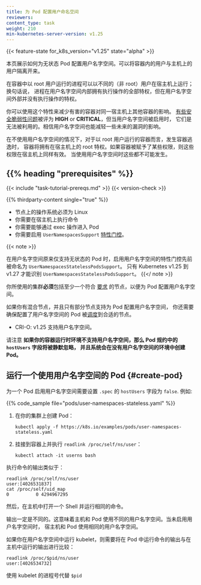 ```yaml
---
title: 为 Pod 配置用户命名空间
reviewers:
content_type: task
weight: 210
min-kubernetes-server-version: v1.25
---
```


<!--
title: Use a User Namespace With a Pod
reviewers:
content_type: task
weight: 210
min-kubernetes-server-version: v1.25
-->

<!-- overview -->
{{< feature-state for_k8s_version="v1.25" state="alpha" >}}

<!--
This page shows how to configure a user namespace for stateless pods. This
allows to isolate the user running inside the container from the one in the
host.
-->
本页展示如何为无状态 Pod 配置用户名字空间。可以将容器内的用户与主机上的用户隔离开来。

<!--
A process running as root in a container can run as a different (non-root) user
in the host; in other words, the process has full privileges for operations
inside the user namespace, but is unprivileged for operations outside the
namespace.
-->
在容器中以 root 用户运行的进程可以以不同的（非 root）用户在宿主机上运行；换句话说，
进程在用户名字空间内部拥有执行操作的全部特权，但在用户名字空间外部并没有执行操作的特权。

<!--
You can use this feature to reduce the damage a compromised container can do to
the host or other pods in the same node. There are [several security
vulnerabilities][KEP-vulns] rated either **HIGH** or **CRITICAL** that were not
exploitable when user namespaces is active. It is expected user namespace will
mitigate some future vulnerabilities too.
-->
你可以使用这个特性来减少有害的容器对同一宿主机上其他容器的影响。
[有些安全脆弱性问题][KEP-vulns]被评为 **HIGH** or **CRITICAL**，但当用户名字空间被启用时，
它们是无法被利用的。相信用户名字空间也能减轻一些未来的漏洞的影响。

<!--
Without using a user namespace a container running as root, in the case of a
container breakout, has root privileges on the node. And if some capability were
granted to the container, the capabilities are valid on the host too. None of
this is true when user namespaces are used.
-->
在不使用用户名字空间的情况下，对于以 root 用户运行的容器而言，发生容器逃逸时，
容器将拥有在宿主机上的 root 特权。如果容器被赋予了某些权限，则这些权限在宿主机上同样有效。
当使用用户名字空间时这些都不可能发生。

[KEP-vulns]: https://github.com/kubernetes/enhancements/tree/217d790720c5aef09b8bd4d6ca96284a0affe6c2/keps/sig-node/127-user-namespaces#motivation

## {{% heading "prerequisites" %}}

{{< include "task-tutorial-prereqs.md" >}} {{< version-check >}}

{{% thirdparty-content single="true" %}}
<!-- if adding another runtime in the future, omit the single setting -->

<!--
* The node OS needs to be Linux
* You need to exec commands in the host
* You need to be able to exec into pods
* You need to enable the `UserNamespacesSupport`
  [feature gate](/docs/reference/command-line-tools-reference/feature-gates/)
-->
* 节点上的操作系统必须为 Linux
* 你需要在宿主机上执行命令
* 你需要能够通过 exec 操作进入 Pod
* 你需要启用 `UserNamespacesSupport` [特性门控](/zh-cn/docs/reference/command-line-tools-reference/feature-gates/)。

{{< note >}}
<!--
The feature gate to enable user namespaces was previously named
`UserNamespacesStatelessPodsSupport`, when only stateless pods were supported.
Only Kubernetes v1.25 through to v1.27 recognise `UserNamespacesStatelessPodsSupport`.
-->
在用户名字空间原来仅支持无状态的 Pod 时，启用用户名字空间的特性门控先前被命名为 `UserNamespacesStatelessPodsSupport`。
只有 Kubernetes v1.25 到 v1.27 才能识别 `UserNamespacesStatelessPodsSupport`。
{{</ note >}}

<!--
The cluster that you're using **must** include at least one node that meets the
[requirements](/docs/concepts/workloads/pods/user-namespaces/#before-you-begin)
for using user namespaces with Pods.
-->
你所使用的集群**必须**包括至少一个符合
[要求](/zh-cn/docs/concepts/workloads/pods/user-namespaces/#before-you-begin)
的节点，以便为 Pod 配置用户名字空间。

<!--
If you have a mixture of nodes and only some of the nodes provide user namespace support for
Pods, you also need to ensure that the user namespace Pods are
[scheduled](/docs/concepts/scheduling-eviction/assign-pod-node/) to suitable nodes.
-->
如果你有混合节点，并且只有部分节点支持为 Pod 配置用户名字空间，
你还需要确保配置了用户名字空间的 Pod
被[调度](/zh-cn/docs/concepts/scheduling-eviction/assign-pod-node/)到合适的节点。

* CRI-O: v1.25 支持用户名字空间。

<!--
Please note that **if your container runtime doesn't support user namespaces, the
`hostUsers` field in the pod spec will be silently ignored and the pod will be
created without user namespaces.**
-->
请注意 **如果你的容器运行时环境不支持用户名字空间，那么 Pod 规约中的 `hostUsers` 字段将被静默忽略，
并且系统会在没有用户名字空间的环境中创建 Pod。**

<!-- steps -->

<!--
## Run a Pod that uses a user namespace {#create-pod}
-->
## 运行一个使用用户名字空间的 Pod {#create-pod}

<!--
A user namespace for a pod is enabled setting the `hostUsers` field of `.spec`
to `false`. For example:
-->
为一个 Pod 启用用户名字空间需要设置 `.spec` 的 `hostUsers` 字段为 `false`. 例如:

{{% code_sample file="pods/user-namespaces-stateless.yaml" %}}

<!--
1. Create the pod on your cluster:
-->
1. 在你的集群上创建 Pod：

   ```shell
   kubectl apply -f https://k8s.io/examples/pods/user-namespaces-stateless.yaml
   ```

<!--
1. Attach to the container and run `readlink /proc/self/ns/user`:
-->
2. 挂接到容器上并执行 `readlink /proc/self/ns/user`：

   ```shell
   kubectl attach -it userns bash
   ```

<!--
And run the command. The output is similar to this:
-->
执行命令的输出类似于：

```none
readlink /proc/self/ns/user
user:[4026531837]
cat /proc/self/uid_map
0          0 4294967295
```

<!--
Then, open a shell in the host and run the same command.
-->
然后，在主机中打开一个 Shell 并运行相同的命令。

<!--
The output must be different. This means the host and the pod are using a
different user namespace. When user namespaces are not enabled, the host and the
pod use the same user namespace.
-->
输出一定是不同的。这意味着主机和 Pod 使用不同的用户名字空间。当未启用用户名字空间时，
宿主机和 Pod 使用相同的用户名字空间。

<!--
If you are running the kubelet inside a user namespace, you need to compare the
output from running the command in the pod to the output of running in the host:
-->
如果你在用户名字空间中运行 kubelet，则需要将在 Pod 中运行命令的输出与在主机中运行的输出进行比较：

<!--
```none
readlink /proc/$pid/ns/user
user:[4026534732]
```

replacing `$pid` with the kubelet PID.
-->
```none
readlink /proc/$pid/ns/user
user:[4026534732]
```

使用 kubelet 的进程号代替 `$pid`
